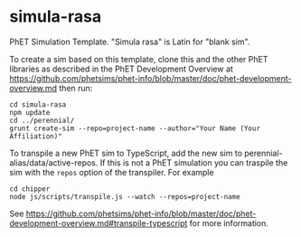 simula-rasa
===========

PhET Simulation Template.  "Simula rasa" is Latin for "blank sim".

To create a sim based on this template, clone this and the other PhET libraries as described in the PhET Development Overview at https://github.com/phetsims/phet-info/blob/master/doc/phet-development-overview.md then run:
```
cd simula-rasa
npm update
cd ../perennial/
grunt create-sim --repo=project-name --author="Your Name (Your Affiliation)"
```

To transpile a new PhET sim to TypeScript, add the new sim to perennial-alias/data/active-repos. If this is not a
PhET simulation you can traspile the sim with the `repos` option of the transpiler. For example
```
cd chipper
node js/scripts/transpile.js --watch --repos=project-name
```
See https://github.com/phetsims/phet-info/blob/master/doc/phet-development-overview.md#transpile-typescript for more
information.